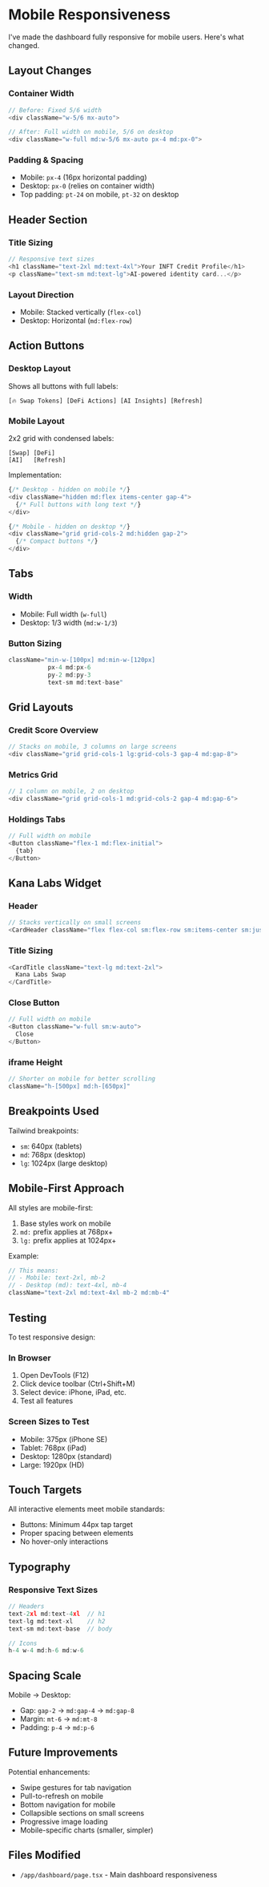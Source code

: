 # Mobile Responsiveness

I've made the dashboard fully responsive for mobile users. Here's what changed.

## Layout Changes

### Container Width
```typescript
// Before: Fixed 5/6 width
<div className="w-5/6 mx-auto">

// After: Full width on mobile, 5/6 on desktop
<div className="w-full md:w-5/6 mx-auto px-4 md:px-0">
```

### Padding & Spacing
- Mobile: `px-4` (16px horizontal padding)
- Desktop: `px-0` (relies on container width)
- Top padding: `pt-24` on mobile, `pt-32` on desktop

## Header Section

### Title Sizing
```typescript
// Responsive text sizes
<h1 className="text-2xl md:text-4xl">Your INFT Credit Profile</h1>
<p className="text-sm md:text-lg">AI-powered identity card...</p>
```

### Layout Direction
- Mobile: Stacked vertically (`flex-col`)
- Desktop: Horizontal (`md:flex-row`)

## Action Buttons

### Desktop Layout
Shows all buttons with full labels:
```
[🔥 Swap Tokens] [DeFi Actions] [AI Insights] [Refresh]
```

### Mobile Layout
2x2 grid with condensed labels:
```
[Swap] [DeFi]
[AI]   [Refresh]
```

Implementation:
```typescript
{/* Desktop - hidden on mobile */}
<div className="hidden md:flex items-center gap-4">
  {/* Full buttons with long text */}
</div>

{/* Mobile - hidden on desktop */}
<div className="grid grid-cols-2 md:hidden gap-2">
  {/* Compact buttons */}
</div>
```

## Tabs

### Width
- Mobile: Full width (`w-full`)
- Desktop: 1/3 width (`md:w-1/3`)

### Button Sizing
```typescript
className="min-w-[100px] md:min-w-[120px] 
           px-4 md:px-6 
           py-2 md:py-3 
           text-sm md:text-base"
```

## Grid Layouts

### Credit Score Overview
```typescript
// Stacks on mobile, 3 columns on large screens
<div className="grid grid-cols-1 lg:grid-cols-3 gap-4 md:gap-8">
```

### Metrics Grid
```typescript
// 1 column on mobile, 2 on desktop
<div className="grid grid-cols-1 md:grid-cols-2 gap-4 md:gap-6">
```

### Holdings Tabs
```typescript
// Full width on mobile
<Button className="flex-1 md:flex-initial">
  {tab}
</Button>
```

## Kana Labs Widget

### Header
```typescript
// Stacks vertically on small screens
<CardHeader className="flex flex-col sm:flex-row sm:items-center sm:justify-between gap-4">
```

### Title Sizing
```typescript
<CardTitle className="text-lg md:text-2xl">
  Kana Labs Swap
</CardTitle>
```

### Close Button
```typescript
// Full width on mobile
<Button className="w-full sm:w-auto">
  Close
</Button>
```

### iframe Height
```typescript
// Shorter on mobile for better scrolling
className="h-[500px] md:h-[650px]"
```

## Breakpoints Used

Tailwind breakpoints:
- `sm`: 640px (tablets)
- `md`: 768px (desktop)
- `lg`: 1024px (large desktop)

## Mobile-First Approach

All styles are mobile-first:
1. Base styles work on mobile
2. `md:` prefix applies at 768px+
3. `lg:` prefix applies at 1024px+

Example:
```typescript
// This means:
// - Mobile: text-2xl, mb-2
// - Desktop (md): text-4xl, mb-4
className="text-2xl md:text-4xl mb-2 md:mb-4"
```

## Testing

To test responsive design:

### In Browser
1. Open DevTools (F12)
2. Click device toolbar (Ctrl+Shift+M)
3. Select device: iPhone, iPad, etc.
4. Test all features

### Screen Sizes to Test
- Mobile: 375px (iPhone SE)
- Tablet: 768px (iPad)
- Desktop: 1280px (standard)
- Large: 1920px (HD)

## Touch Targets

All interactive elements meet mobile standards:
- Buttons: Minimum 44px tap target
- Proper spacing between elements
- No hover-only interactions

## Typography

### Responsive Text Sizes
```typescript
// Headers
text-2xl md:text-4xl  // h1
text-lg md:text-xl    // h2
text-sm md:text-base  // body

// Icons
h-4 w-4 md:h-6 md:w-6
```

## Spacing Scale

Mobile → Desktop:
- Gap: `gap-2` → `md:gap-4` → `md:gap-8`
- Margin: `mt-6` → `md:mt-8`
- Padding: `p-4` → `md:p-6`

## Future Improvements

Potential enhancements:
- Swipe gestures for tab navigation
- Pull-to-refresh on mobile
- Bottom navigation for mobile
- Collapsible sections on small screens
- Progressive image loading
- Mobile-specific charts (smaller, simpler)

## Files Modified

- `/app/dashboard/page.tsx` - Main dashboard responsiveness

